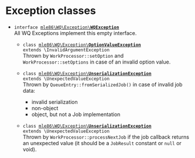 # Exception classes

* <code>interface [mle86\WQ\Exception\\<b>WQException</b>](/src/WQ/Exception/WQException.php)</code>  
    All WQ Exceptions implement this empty interface.

    * <code>class [mle86\WQ\Exception\\<b>OptionValueException</b>](/src/WQ/Exception/OptionValueException.php) extends \InvalidArgumentException</code>  
        Thrown by `WorkProcessor::setOption` and `WorkProcessor::setOptions`
        in case of an invalid option value.

    * <code>class [mle86\WQ\Exception\\<b>UnserializationException</b>](/src/WQ/Exception/UnserializationException.php) extends \UnexpectedValueException</code>  
        Thrown by `QueueEntry::fromSerializedJob()`
        in case of invalid job data:
        - invalid serialization
        - non-object
        - object, but not a Job implementation

    * <code>class [mle86\WQ\Exception\\<b>UnserializationException</b>](/src/WQ/Exception/UnserializationException.php) extends \UnexpectedValueException</code>  
        Thrown by `WorkProcessor::processNextJob`
        if the job callback returns an unexpected value
        (it should be a `JobResult` constant or `null` or void).
